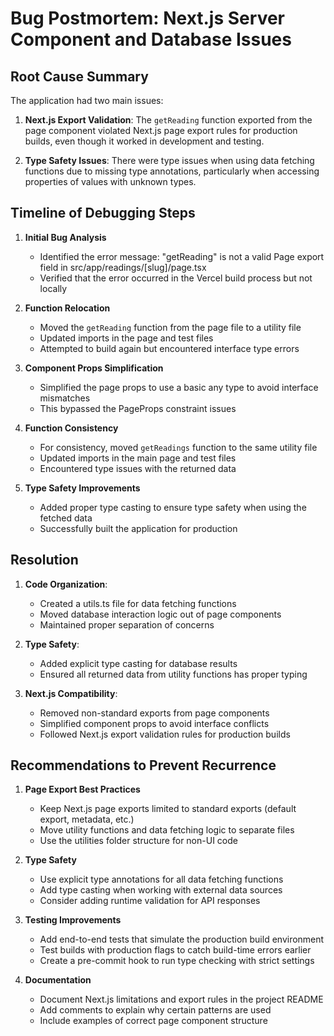 # Bug Postmortem: Next.js Server Component and Database Issues

## Root Cause Summary

The application had two main issues:

1. **Next.js Export Validation**: The `getReading` function exported from the page component violated Next.js page export rules for production builds, even though it worked in development and testing.

2. **Type Safety Issues**: There were type issues when using data fetching functions due to missing type annotations, particularly when accessing properties of values with unknown types.

## Timeline of Debugging Steps

1. **Initial Bug Analysis**
   - Identified the error message: "getReading" is not a valid Page export field in src/app/readings/[slug]/page.tsx
   - Verified that the error occurred in the Vercel build process but not locally

2. **Function Relocation**
   - Moved the `getReading` function from the page file to a utility file
   - Updated imports in the page and test files
   - Attempted to build again but encountered interface type errors

3. **Component Props Simplification**
   - Simplified the page props to use a basic any type to avoid interface mismatches
   - This bypassed the PageProps constraint issues

4. **Function Consistency**
   - For consistency, moved `getReadings` function to the same utility file
   - Updated imports in the main page and test files
   - Encountered type issues with the returned data

5. **Type Safety Improvements**
   - Added proper type casting to ensure type safety when using the fetched data
   - Successfully built the application for production

## Resolution

1. **Code Organization**:
   - Created a utils.ts file for data fetching functions
   - Moved database interaction logic out of page components
   - Maintained proper separation of concerns

2. **Type Safety**:
   - Added explicit type casting for database results
   - Ensured all returned data from utility functions has proper typing

3. **Next.js Compatibility**:
   - Removed non-standard exports from page components
   - Simplified component props to avoid interface conflicts
   - Followed Next.js export validation rules for production builds

## Recommendations to Prevent Recurrence

1. **Page Export Best Practices**
   - Keep Next.js page exports limited to standard exports (default export, metadata, etc.)
   - Move utility functions and data fetching logic to separate files
   - Use the utilities folder structure for non-UI code

2. **Type Safety**
   - Use explicit type annotations for all data fetching functions
   - Add type casting when working with external data sources
   - Consider adding runtime validation for API responses

3. **Testing Improvements**
   - Add end-to-end tests that simulate the production build environment
   - Test builds with production flags to catch build-time errors earlier
   - Create a pre-commit hook to run type checking with strict settings

4. **Documentation**
   - Document Next.js limitations and export rules in the project README
   - Add comments to explain why certain patterns are used
   - Include examples of correct page component structure